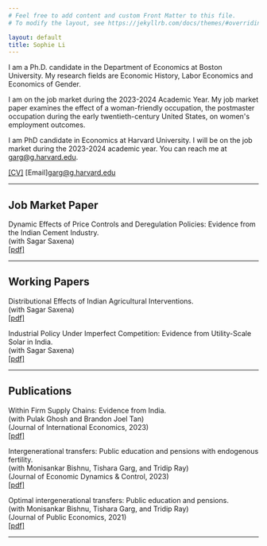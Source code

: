 ```yaml
---
# Feel free to add content and custom Front Matter to this file.
# To modify the layout, see https://jekyllrb.com/docs/themes/#overriding-theme-defaults

layout: default
title: Sophie Li
---
```


I am a Ph.D. candidate in the Department of Economics at Boston University. My research fields are Economic History, Labor Economics and Economics of Gender.

I am on the job market during the 2023-2024 Academic Year. My job market paper examines the effect of a woman-friendly occupation, the postmaster occupation during the early twentieth-century United States, on women's employment outcomes.

I am PhD candidate in Economics at Harvard University. I will be on the job market during the 2023-2024 academic year. You can reach me at <garg@g.harvard.edu>.

[[CV]](pdfs/SophieLi_CV.pdf)
[Email]<garg@g.harvard.edu>

---

## Job Market Paper

Dynamic Effects of Price Controls and Deregulation Policies: Evidence from the Indian Cement Industry.  
(with Sagar Saxena)\
[[pdf]](pdfs/GS_cement.pdf)

---

## Working Papers

Distributional Effects of Indian Agricultural Interventions.  
(with Sagar Saxena)  
[[pdf]](pdfs/GS_agriculture.pdf)

Industrial Policy Under Imperfect Competition: Evidence from Utility-Scale Solar in India.  
(with Sagar Saxena)  
[[pdf]](pdfs/GS_solar.pdf)

---

## Publications

Within Firm Supply Chains: Evidence from India.  
(with Pulak Ghosh and Brandon Joel Tan)  
(Journal of International Economics, 2023)  
[[pdf]](pdfs/GGT_supply_chains.pdf)

Intergenerational transfers: Public education and pensions with endogenous fertility.  
(with Monisankar Bishnu, Tishara Garg, and Tridip Ray)  
(Journal of Economic Dynamics & Control, 2023)  
[[pdf]](pdfs/BGGR_fertility.pdf)

Optimal intergenerational transfers: Public education and pensions.  
(with Monisankar Bishnu, Tishara Garg, and Tridip Ray)  
(Journal of Public Economics, 2021)  
[[pdf]](pdfs/BGGR_ep.pdf)

---
